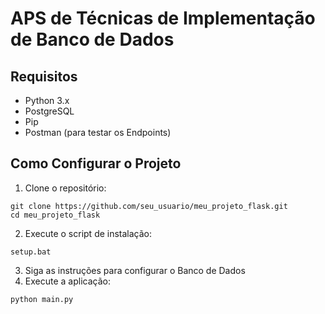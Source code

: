# APS de Técnicas de Implementação de Banco de Dados

## Requisitos
- Python 3.x
- PostgreSQL
- Pip
- Postman (para testar os Endpoints)

## Como Configurar o Projeto

1. Clone o repositório:
```
git clone https://github.com/seu_usuario/meu_projeto_flask.git
cd meu_projeto_flask
```
2. Execute o script de instalação:
```
setup.bat
```
3. Siga as instruções para configurar o Banco de Dados
4. Execute a aplicação:
```
python main.py
```
